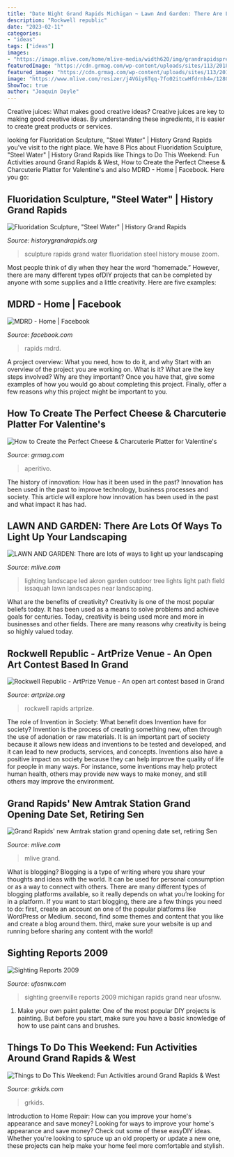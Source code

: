 ```yaml
---
title: "Date Night Grand Rapids Michigan ~ Lawn And Garden: There Are Lots Of Ways To Light Up Your Landscaping"
description: "Rockwell republic"
date: "2023-02-11"
categories:
- "ideas"
tags: ["ideas"]
images:
- "https://image.mlive.com/home/mlive-media/width620/img/grandrapidspress/photo/2014/07/16/15416426-standard.jpg"
featuredImage: "https://cdn.grmag.com/wp-content/uploads/sites/113/2018/02/Aperitivo-768x789.jpg"
featured_image: "https://cdn.grmag.com/wp-content/uploads/sites/113/2018/02/Aperitivo-768x789.jpg"
image: "https://www.mlive.com/resizer/j4VGiy6Tqq-7fo02itcwHfdrnh4=/1280x0/smart/advancelocal-adapter-image-uploads.s3.amazonaws.com/image.mlive.com/home/mlive-media/width2048/img/advanceopinion_impact/photo/lawn-and-garden-landscape-lighting-e943b2ecc014268a.jpg"
ShowToc: true
author: "Joaquin Doyle"
---
```



Creative juices: What makes good creative ideas?
Creative juices are key to making good creative ideas. By understanding these ingredients, it is easier to create great products or services.

	

		
looking for Fluoridation Sculpture, &quot;Steel Water&quot; | History Grand Rapids you've visit to the right place. We have 8 Pics about Fluoridation Sculpture, &quot;Steel Water&quot; | History Grand Rapids like Things to Do This Weekend: Fun Activities around Grand Rapids &amp; West, How to Create the Perfect Cheese &amp; Charcuterie Platter for Valentine&#039;s and also MDRD - Home | Facebook. Here you go:
		
    
## Fluoridation Sculpture, &quot;Steel Water&quot; | History Grand Rapids

<img loading=lazy src="http://www.historygrandrapids.org/imgs/752/full/P9010281.JPG" onerror="this.onerror=null;this.src='https://tse2.mm.bing.net/th?id=OIP.el0jgldtBJ_AfgADD0orLQHaJ4&amp;pid=15.1';" alt="Fluoridation Sculpture, &quot;Steel Water&quot; | History Grand Rapids">

_Source: historygrandrapids.org_

>sculpture rapids grand water fluoridation steel history mouse zoom. 

	

Most people think of diy when they hear the word “homemade.” However, there are many different types ofDIY projects that can be completed by anyone with some supplies and a little creativity. Here are five examples:

    
## MDRD - Home | Facebook

<img loading=lazy src="https://lookaside.fbsbx.com/lookaside/crawler/media/?media_id=1296373627487415" onerror="this.onerror=null;this.src='https://tse3.mm.bing.net/th?id=OIP.Jvv5RBlWdED2AHJrkqyxYwHaHV&amp;pid=15.1';" alt="MDRD - Home | Facebook">

_Source: facebook.com_

>rapids mdrd. 

	

A project overview: What you need, how to do it, and why
Start with an overview of the project you are working on. What is it? What are the key steps involved? Why are they important? Once you have that, give some examples of how you would go about completing this project. Finally, offer a few reasons why this project might be important to you.

    
## How To Create The Perfect Cheese &amp; Charcuterie Platter For Valentine&#039;s

<img loading=lazy src="https://cdn.grmag.com/wp-content/uploads/sites/113/2018/02/Aperitivo-768x789.jpg" onerror="this.onerror=null;this.src='https://tse3.mm.bing.net/th?id=OIP.DRDtvKxiFh_vE99mD368nQHaHm&amp;pid=15.1';" alt="How to Create the Perfect Cheese &amp; Charcuterie Platter for Valentine&#039;s">

_Source: grmag.com_

>aperitivo. 

	

The history of innovation: How has it been used in the past?
Innovation has been used in the past to improve technology, business processes and society. This article will explore how innovation has been used in the past and what impact it has had.

    
## LAWN AND GARDEN: There Are Lots Of Ways To Light Up Your Landscaping

<img loading=lazy src="https://www.mlive.com/resizer/j4VGiy6Tqq-7fo02itcwHfdrnh4=/1280x0/smart/advancelocal-adapter-image-uploads.s3.amazonaws.com/image.mlive.com/home/mlive-media/width2048/img/advanceopinion_impact/photo/lawn-and-garden-landscape-lighting-e943b2ecc014268a.jpg" onerror="this.onerror=null;this.src='https://tse3.mm.bing.net/th?id=OIP.q7fuToohHS2n0MeJ0XwougHaE7&amp;pid=15.1';" alt="LAWN AND GARDEN: There are lots of ways to light up your landscaping">

_Source: mlive.com_

>lighting landscape led akron garden outdoor tree lights light path field issaquah lawn landscapes near landscaping. 

	

What are the benefits of creativity?
Creativity is one of the most popular beliefs today. It has been used as a means to solve problems and achieve goals for centuries. Today, creativity is being used more and more in businesses and other fields. There are many reasons why creativity is being so highly valued today.

    
## Rockwell Republic - ArtPrize Venue - An Open Art Contest Based In Grand

<img loading=lazy src="https://assets9.artprize.org/venues/2020/7443/7443-000003.jpg?fit=clip&amp;w=678&amp;h=425" onerror="this.onerror=null;this.src='https://tse4.mm.bing.net/th?id=OIP.wyAgsT4x-iV7m9Y2LV4NhQHaE8&amp;pid=15.1';" alt="Rockwell Republic - ArtPrize Venue - An open art contest based in Grand">

_Source: artprize.org_

>rockwell rapids artprize. 

	

The role of Invention in Society: What benefit does Invention have for society?
Invention is the process of creating something new, often through the use of adonation or raw materials. It is an important part of society because it allows new ideas and inventions to be tested and developed, and it can lead to new products, services, and concepts. Inventions also have a positive impact on society because they can help improve the quality of life for people in many ways. For instance, some inventions may help protect human health, others may provide new ways to make money, and still others may improve the environment.

    
## Grand Rapids&#039; New Amtrak Station Grand Opening Date Set, Retiring Sen

<img loading=lazy src="https://image.mlive.com/home/mlive-media/width620/img/grandrapidspress/photo/2014/07/16/15416426-standard.jpg" onerror="this.onerror=null;this.src='https://tse4.mm.bing.net/th?id=OIP.63Q16pjPNt-OKMAm_mGNSwHaFi&amp;pid=15.1';" alt="Grand Rapids&#039; new Amtrak station grand opening date set, retiring Sen">

_Source: mlive.com_

>mlive grand. 

	

What is blogging?
Blogging is a type of writing where you share your thoughts and ideas with the world. It can be used for personal consumption or as a way to connect with others. There are many different types of blogging platforms available, so it really depends on what you’re looking for in a platform. If you want to start blogging, there are a few things you need to do: first, create an account on one of the popular platforms like WordPress or Medium. second, find some themes and content that you like and create a blog around them. third, make sure your website is up and running before sharing any content with the world!

    
## Sighting Reports 2009

<img loading=lazy src="https://www.ufosnw.com/sighting_reports/2009/greenvillemi11162009/mapsight.jpg" onerror="this.onerror=null;this.src='https://tse2.mm.bing.net/th?id=OIP.HGnmZ4O6jpEaRPQDYFvsagHaIG&amp;pid=15.1';" alt="Sighting Reports 2009">

_Source: ufosnw.com_

>sighting greenville reports 2009 michigan rapids grand near ufosnw. 

	

1. Make your own paint palette: One of the most popular DIY projects is painting. But before you start, make sure you have a basic knowledge of how to use paint cans and brushes.

    
## Things To Do This Weekend: Fun Activities Around Grand Rapids &amp; West

<img loading=lazy src="https://grkids.com/wp-content/uploads/2020/07/Things-to-do-this-weekend-in-grand-rapids-michigan-768x480.jpg" onerror="this.onerror=null;this.src='https://tse3.mm.bing.net/th?id=OIP.HD3LvmfK8KnyoeSKoXDNvAHaEo&amp;pid=15.1';" alt="Things to Do This Weekend: Fun Activities around Grand Rapids &amp; West">

_Source: grkids.com_

>grkids. 

	

Introduction to Home Repair: How can you improve your home's appearance and save money?
Looking for ways to improve your home's appearance and save money? Check out some of these easyDIY ideas. Whether you're looking to spruce up an old property or update a new one, these projects can help make your home feel more comfortable and stylish.

